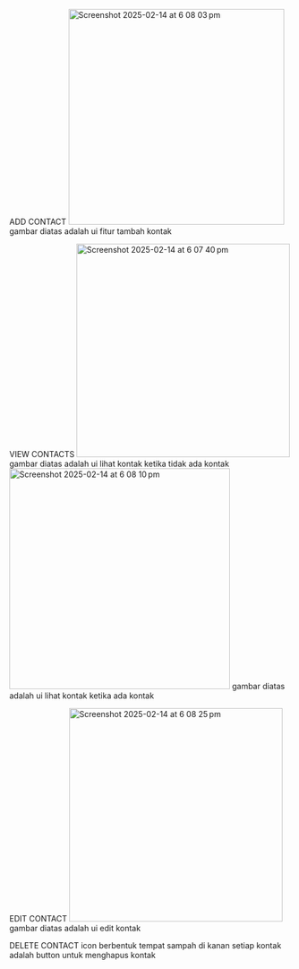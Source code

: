 ADD CONTACT
<img width="385" alt="Screenshot 2025-02-14 at 6 08 03 pm" src="https://github.com/user-attachments/assets/a787aaf6-820b-4132-abab-f111d324484a" />
gambar diatas adalah ui fitur tambah kontak

VIEW CONTACTS
<img width="381" alt="Screenshot 2025-02-14 at 6 07 40 pm" src="https://github.com/user-attachments/assets/9bf937b5-989c-496c-85c8-0f3de7c2c19c" />
gambar diatas adalah ui lihat kontak ketika tidak ada kontak
<img width="394" alt="Screenshot 2025-02-14 at 6 08 10 pm" src="https://github.com/user-attachments/assets/43af186e-57a2-43ce-b02b-f9b67d7b0e01" />
gambar diatas adalah ui lihat kontak ketika ada kontak

EDIT CONTACT
<img width="381" alt="Screenshot 2025-02-14 at 6 08 25 pm" src="https://github.com/user-attachments/assets/bebfd776-fd37-4c8c-8669-9e4939a6a3f0" />
gambar diatas adalah ui edit kontak

DELETE CONTACT
icon berbentuk tempat sampah di kanan setiap kontak adalah button untuk menghapus kontak
